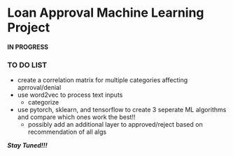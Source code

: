 # Loan Approval Machine Learning Project #

**IN PROGRESS**


### TO DO LIST ###

- create a correlation matrix for multiple categories affecting aprroval/denial
- use word2vec to process text inputs
    - categorize
- use pytorch, sklearn, and tensorflow to create 3 seperate ML algorithms and compare which ones work the best!!
    - possibly add an additional layer to approved/reject based on recommendation of all algs


***Stay Tuned!!!***